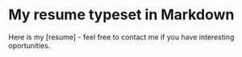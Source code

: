 My resume typeset in Markdown
=============================

Here is my [resume] - feel free to contact me if you have interesting oportunities.

